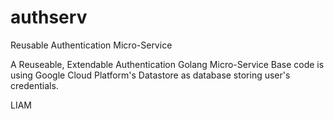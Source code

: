 # authserv
Reusable Authentication Micro-Service

A Reuseable, Extendable Authentication Golang Micro-Service
Base code is using Google Cloud Platform's Datastore as database storing user's credentials.

LIAM
